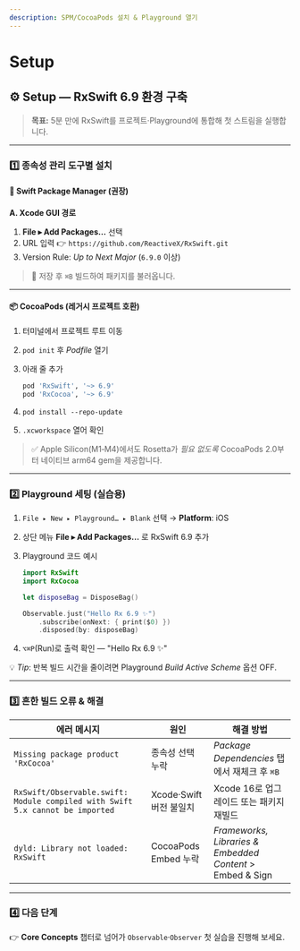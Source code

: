 ```yaml
---
description: SPM/CocoaPods 설치 & Playground 열기
---
```


# Setup

## ⚙️ Setup — RxSwift 6.9 환경 구축

> **목표:** 5분 만에 RxSwift를 프로젝트·Playground에 통합해 첫 스트림을 실행합니다.

***

### 1️⃣ 종속성 관리 도구별 설치

#### 🚀 Swift Package Manager (권장)

**A. Xcode GUI 경로**

1. **File ▸ Add Packages…** 선택
2. URL 입력 👉 `https://github.com/ReactiveX/RxSwift.git`
3. Version Rule: _Up to Next Major_ (`6.9.0` 이상)

> 🔄 저장 후 `⌘B` 빌드하여 패키지를 불러옵니다.

***

#### 📦 CocoaPods (레거시 프로젝트 호환)

1. 터미널에서 프로젝트 루트 이동
2. `pod init` 후 _Podfile_ 열기
3.  아래 줄 추가

    ```ruby
    pod 'RxSwift', '~> 6.9'
    pod 'RxCocoa', '~> 6.9'
    ```
4. `pod install --repo-update`
5. `.xcworkspace` 열어 확인

> ✅ Apple Silicon(M1‑M4)에서도 Rosetta가 _필요 없도록_ CocoaPods 2.0부터 네이티브 arm64 gem을 제공합니다.

***

### 2️⃣ Playground 세팅 (실습용)

1. `File ▸ New ▸ Playground… ▸ Blank` 선택 → **Platform**: iOS
2. 상단 메뉴 **File ▸ Add Packages…** 로 RxSwift 6.9 추가
3.  Playground 코드 예시

    ```swift
    import RxSwift
    import RxCocoa

    let disposeBag = DisposeBag()

    Observable.just("Hello Rx 6.9 ✨")
        .subscribe(onNext: { print($0) })
        .disposed(by: disposeBag)
    ```
4. `⌥⌘P`(Run)로 출력 확인 — "Hello Rx 6.9 ✨"

💡 _Tip_: 반복 빌드 시간을 줄이려면 Playground _Build Active Scheme_ 옵션 OFF.

***

### 3️⃣ 흔한 빌드 오류 & 해결

| 에러 메시지                                                                        | 원인                 | 해결 방법                                                     |
| ----------------------------------------------------------------------------- | ------------------ | --------------------------------------------------------- |
| `Missing package product 'RxCocoa'`                                           | 종속성 선택 누락          | _Package Dependencies_ 탭에서 재체크 후 `⌘B`                     |
| `RxSwift/Observable.swift: Module compiled with Swift 5.x cannot be imported` | Xcode·Swift 버전 불일치 | Xcode 16로 업그레이드 또는 패키지 재빌드                                |
| `dyld: Library not loaded: RxSwift`                                           | CocoaPods Embed 누락 | _Frameworks, Libraries & Embedded Content_ > Embed & Sign |

***

### 4️⃣ 다음 단계

👉 **Core Concepts** 챕터로 넘어가 `Observable`·`Observer` 첫 실습을 진행해 보세요.
